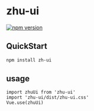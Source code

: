 # zhu-ui
[![npm version](https://badge.fury.io/js/zhu-ui-2020.svg)](https://badge.fury.io/js/zhu-ui-2020)

## QuickStart
```bash
npm install zh-ui
```

## usage
```
import zhuUi from 'zhu-ui'
import 'zhu-ui/dist/zhu-ui.css'
Vue.use(zhuUi)
```

